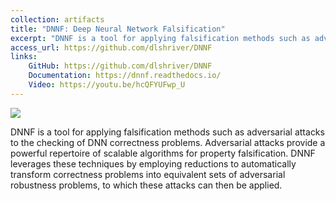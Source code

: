 ```yaml
---
collection: artifacts
title: "DNNF: Deep Neural Network Falsification"
excerpt: "DNNF is a tool for applying falsification methods such as adversarial attacks to the checking of DNN correctness problems. Adversarial attacks provide a powerful repertoire of scalable algorithms for property falsification. DNNF leverages these techniques by employing reductions to automatically transform correctness problems into equivalent sets of adversarial robustness problems, to which these attacks can then be applied."
access_url: https://github.com/dlshriver/DNNF
links: 
    GitHub: https://github.com/dlshriver/DNNF
    Documentation: https://dnnf.readthedocs.io/
    Video: https://youtu.be/hcQFYUFwp_U
---
```


<img src="{{'/images/tools/dnnf.png' | absolute_url}}">

DNNF is a tool for applying falsification methods such as adversarial attacks to the checking of DNN correctness problems.
Adversarial attacks provide a powerful repertoire of scalable algorithms for property falsification.
DNNF leverages these techniques by employing reductions to automatically transform correctness problems into equivalent sets of adversarial robustness problems, to which these attacks can then be applied.
